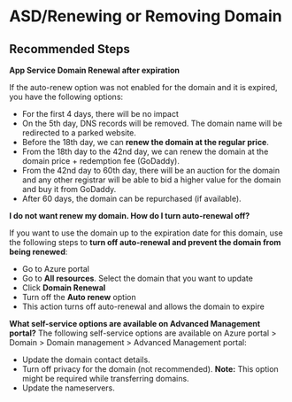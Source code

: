 <properties
  pagetitle="ASD/Renewing or Removing Domain"
  service="microsoft.domainregistration"
  resource="domains"
  ms.author="shrahman"
  selfhelptype="Generic"
  supporttopicids="32690924"
  productpesids="16513"
  cloudenvironments="public, fairfax, mooncake, blackforest, ussec, usnat"
  disableclouds=""
  articleid="31fc3636-f5ce-4b14-b36b-592d35ec28a9"
  ownershipid="Compute_AppService" />
# ASD/Renewing or Removing Domain

## **Recommended Steps**

**App Service Domain Renewal after expiration**

If the auto-renew option was not enabled for the domain and it is expired, you have the following options:

- For the first 4 days, there will be no impact
- On the 5th day, DNS records will be removed. The domain name will be redirected to a parked website.
- Before the 18th day, we can **renew the domain at the regular price**.
- From the 18th day to the 42nd day, we can renew the domain at the domain price + redemption fee (GoDaddy).
- From the 42nd day to 60th day, there will be an auction for the domain and any other registrar will be able to bid a higher value for the domain and buy it from GoDaddy.
- After 60 days, the domain can be repurchased (if available).

**I do not want renew my domain. How do I turn auto-renewal off?**

If you want to use the domain up to the expiration date for this domain, use the following steps to **turn off auto-renewal and prevent the domain from being renewed**:

- Go to Azure portal
- Go to **All resources**. Select the domain that you want to update
- Click **Domain Renewal**
- Turn off the **Auto renew** option
- This action turns off auto-renewal and allows the domain to expire

**What self-service options are available on Advanced Management portal?**
The following self-service options are available on Azure portal > Domain > Domain management > Advanced Management portal:

- Update the domain contact details.
- Turn off privacy for the domain (not recommended). **Note:** This option might be required while transferring domains.
- Update the nameservers.
